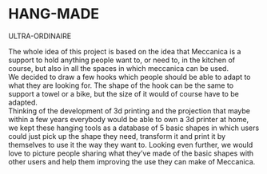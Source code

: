 HANG-MADE
=========
ULTRA-ORDINAIRE<br/>

The whole idea of this project is based on the idea that Meccanica is a support to hold anything
people want to, or need to, in the kitchen of course, but also in all the spaces in which meccanica can
be used.<br />
We decided to draw a few hooks which people should be able to adapt to what they are looking for.
The shape of the hook can be the same to support a towel or a bike, but the size of it would of course
have to be adapted.<br />
Thinking of the development of 3d printing and the projection that maybe within a few years
everybody would be able to own a 3d printer at home, we kept these hanging tools as a database of
5 basic shapes in which users could just pick up the shape they need, transform it and print it by
themselves to use it the way they want to. Looking even further, we would love to picture people
sharing what they’ve made of the basic shapes with other users and help them improving the use
they can make of Meccanica. 
